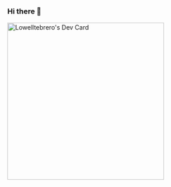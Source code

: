 ### Hi there 👋

<!--
**LowellTebrero/LowellTebrero** is a ✨ _special_ ✨ repository because its `README.md` (this file) appears on your GitHub profile.

Here are some ideas to get you started:

- 🔭 I’m currently working on ...
- 🌱 I’m currently learning ...
- 👯 I’m looking to collaborate on ...
- 🤔 I’m looking for help with ...
- 💬 Ask me about ...
- 📫 How to reach me: ...
- 😄 Pronouns: ...
- ⚡ Fun fact: ...
-->
<a href="https://app.daily.dev/lowelltebrero"><img src="https://api.daily.dev/devcards/v2/qvk9Bx9mhYkOoa34FralR.png?type=default&r=jdq" width="356" alt="Lowelltebrero's Dev Card"/></a>
